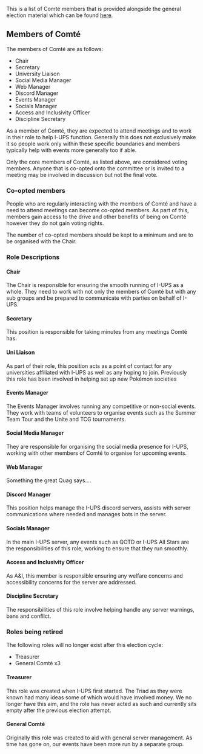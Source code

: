 This is a list of Comté members that is provided alongside the general election material which can be found [here](./Elections).
## Members of Comté
The members of Comté are as follows:
- Chair
- Secretary
- University Liaison
- Social Media Manager
- Web Manager
- Discord Manager
- Events Manager
- Socials Manager
- Access and Inclusivity Officer
- Discipline Secretary

As a member of Comté, they are expected to attend meetings and to work in their role to help I-UPS function. Generally this does not exclusively make it so people work only within these specific boundaries and members typically help with events more generally too if able. 

Only the core members of Comté, as listed above, are considered voting members. Anyone that is co-opted onto the committee or is invited to a meeting may be involved in discussion but not the final vote. 
### Co-opted members
People who are regularly interacting with the members of Comté and have a need to attend meetings can become co-opted members. As part of this, members gain access to the drive and other benefits of being on Comté however they do not gain voting rights. 

The number of co-opted members should be kept to a minimum and are to be organised with the Chair. 
### Role Descriptions
#### Chair
The Chair is responsible for ensuring the smooth running of I-UPS as a whole. They need to work with not only the members of Comté but with any sub groups and be prepared to communicate with parties on behalf of I-UPS.
#### Secretary
This position is responsible for taking minutes from any meetings Comté has.
#### Uni Liaison
As part of their role, this position acts as a point of contact for any universities affiliated with I-UPS as well as any hoping to join. Previously this role has been involved in helping set up new Pokémon societies 
#### Events Manager
The Events Manager involves running any competitive or non-social events. They work with teams of volunteers to organise events such as the Summer Team Tour and the Unite and TCG tournaments.
#### Social Media Manager
They are responsible for organising the social media presence for I-UPS, working with other members of Comté to organise for upcoming events.
#### Web Manager
Something the great Quag says....
#### Discord Manager
This position helps manage the I-UPS discord servers, assists with server communications where needed and manages bots in the server.
#### Socials Manager
In the main I-UPS server, any events such as QOTD or I-UPS All Stars are the responsibilities of this role, working to ensure that they run smoothly.
#### Access and Inclusivity Officer
As A&I, this member is responsible ensuring any welfare concerns and accessibility concerns for the server are addressed. 
#### Discipline Secretary
The responsibilities of this role involve helping handle any server warnings, bans and conflict. 
### Roles being retired
The following roles will no longer exist after this election cycle:
- Treasurer
- General Comté x3

#### Treasurer
This role was created when I-UPS first started. The Triad as they were known had many ideas some of which would have involved money. We no longer have this aim, and the role has never acted as such and currently sits empty after the previous election attempt.
#### General Comté
Originally this role was created to aid with general server management. As time has gone on, our events have been more run by a separate group. 